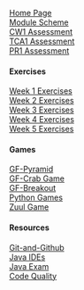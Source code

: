 [Home Page](https://github.com/BNU-CO452/Java-Apps/wiki)     
[Module Scheme](https://github.com/BNU-CO452/Java-Apps/wiki/Module-Scheme)      
[CW1 Assessment](https://github.com/BNU-CO452/Java-Apps/wiki/CW1)     
[TCA1 Assessment]()     
[PR1 Assessment]()       

#### Exercises
[Week 1 Exercises](https://github.com/BNU-CO452/Java-Apps/wiki/W1-VSC-Basics-Exercises)     
[Week 2 Exercises](https://github.com/BNU-CO452/Java-Apps/wiki/W2-VSC-Conditionals-Exercises)    
[Week 3 Exercises](https://github.com/BNU-CO452/Java-Apps/wiki/W3-VSC-Classes-and-Objects-Exercises)    
[Week 4 Exercises](https://github.com/BNU-CO452/Java-Apps/wiki/W4-VSC-Collection-Exercises)    
[Week 5 Exercises]()
#### Games
[GF-Pyramid]()    
[GF-Crab Game]()    
[GF-Breakout]()     
[Python Games](https://github.com/BNU-CO452/Java-Apps/wiki/PyGames)       
[Zuul Game]()
#### Resources
[Git-and-Github](https://github.com/BNU-CO452/Java-Apps/wiki/Git-and-Github)     
[Java IDEs](https://github.com/BNU-CO452/Java-Apps/wiki/Java-IDES)      
[Java Exam](https://www.itexams.com/exam/98-388)   
[Code Quality](https://github.com/BNU-CO452/Java-Apps/wiki/Code-Quality)
